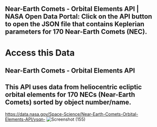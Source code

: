 ## Near-Earth Comets - Orbital Elements API | NASA Open Data Portal: Click on the API button to open the JSON file that contains Keplerian parameters for 170 Near-Earth Comets (NEC).

# Access this Data
## Near-Earth Comets - Orbital Elements API
## This API uses data from heliocentric ecliptic orbital elements for 170 NECs (Near-Earth Comets) sorted by object number/name.

https://data.nasa.gov/Space-Science/Near-Earth-Comets-Orbital-Elements-API/ysqn-
![Screenshot (155)](https://github.com/user-attachments/assets/98bd58d7-6821-41f9-9947-b92ce79112f3)
